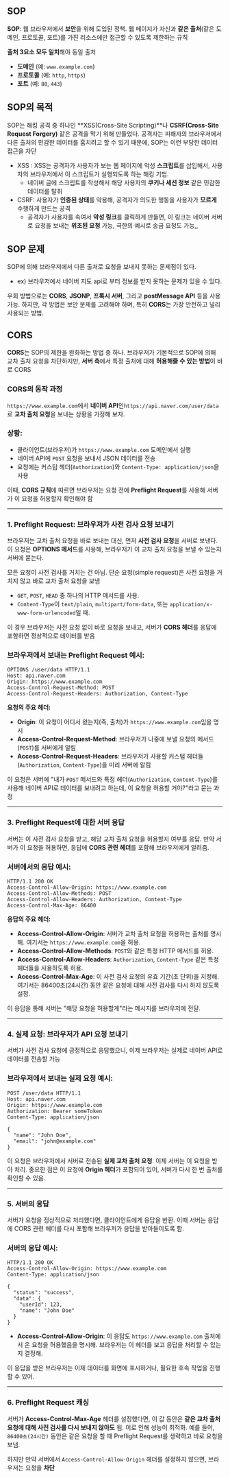 ## SOP

**SOP**: 웹 브라우저에서 **보안**을 위해 도입된 정책. 웹 페이지가 자신과 **같은 출처**(같은 도메인, 프로토콜, 포트)를 가진 리소스에만 접근할 수 있도록 제한하는 규칙

**출처 3요소 모두 일치**해야 동일 출처

- **도메인** (예: `www.example.com`)
- **프로토콜** (예: `http`, `https`)
- **포트** (예: `80`, `443`)

## SOP의 목적

SOP는 해킹 공격 중 하나인 **XSS(Cross-Site Scripting)**나 **CSRF(Cross-Site Request Forgery)** 같은 공격을 막기 위해 만들었다. 공격자는 피해자의 브라우저에서 다른 출처의 민감한 데이터를 훔치려고 할 수 있기 때문에, SOP는 이런 부당한 데이터 접근을 차단

- XSS : XSS는 공격자가 사용자가 보는 웹 페이지에 악성 **스크립트**를 삽입해서, 사용자의 브라우저에서 이 스크립트가 실행되도록 하는 해킹 기법.
    - 네이버 글에 스크립트를 작성해서 해당 사용자의 **쿠키나 세션 정보** 같은 민감한 데이터를 탈취
- CSRF: 사용자가 **인증된 상태**를 악용해, 공격자가 의도한 행동을 사용자가 **모르게** 수행하게 만드는 공격
    - 공격자가 사용자를 속여서 **악성 링크**를 클릭하게 만들면, 이 링크는 네이버 서버로 요청을 보내는 **위조된 요청** 가능, 극한의 예시로 송금 요청도 가능,,

## SOP 문제

SOP에 의해 브라우저에서 다른 출처로 요청을 보내지 못하는 문제점이 있다. 

- ex) 브라우저에서 네이버 지도 api로 부터 정보를 받지 못하는 문제가 있을 수 있다.

우회 방법으로는 **CORS**, **JSONP**, **프록시 서버**, 그리고 **postMessage API** 등을 사용 가능. 하지만, 각 방법은 보안 문제를 고려해야 하며, 특히 **CORS**는 가장 안전하고 널리 사용되는 방법.

## CORS

**CORS**는 SOP의 제한을 완화하는 방법 중 하나. 브라우저가 기본적으로 SOP에 의해 교차 출처 요청을 차단하지만, **서버 측**에서 특정 출처에 대해 **허용해줄 수 있는 방법**이 바로 CORS

### **CORS의 동작 과정**

`https://www.example.com`에서 **네이버 API**인`https://api.naver.com/user/data`로 **교차 출처 요청**을 보내는 상황을 가정해 보자.

### **상황:**

- 클라이언트(브라우저)가 `https://www.example.com` 도메인에서 실행
- 네이버 API에 `POST` 요청을 보내서 JSON 데이터를 전송
- 요청에는 커스텀 헤더(`Authorization`)와 `Content-Type: application/json`을 사용

이때, **CORS 규칙**에 따르면 브라우저는 요청 전에 **Preflight Request**를 사용해 서버가 이 요청을 허용할지 확인해야 함

---

### **1. Preflight Request: 브라우저가 사전 검사 요청 보내기**

브라우저는 교차 출처 요청을 바로 보내는 대신, 먼저 **사전 검사 요청**을 서버로 보낸다. 이 요청은 **OPTIONS 메서드**를 사용해, 브라우저가 이 교차 출처 요청을 보낼 수 있는지 서버에 묻는다.

모든 요청이 사전 검사를 거치는 건 아님. 단순 요청(simple request)은 사전 요청을 거치지 않고 바로 교차 출처 요청을 보냄

- `GET`, `POST`, `HEAD` 중 하나의 HTTP 메서드를 사용.
- `Content-Type`이 `text/plain`, `multipart/form-data`, 또는 `application/x-www-form-urlencoded`일 때.

이 경우 브라우저는 사전 요청 없이 바로 요청을 보내고, 서버가 **CORS 헤더**를 응답에 포함하면 정상적으로 데이터를 받음

### 브라우저에서 보내는 Preflight Request 예시:

```
OPTIONS /user/data HTTP/1.1
Host: api.naver.com
Origin: https://www.example.com
Access-Control-Request-Method: POST
Access-Control-Request-Headers: Authorization, Content-Type
```

**요청의 주요 헤더:**

- **Origin**: 이 요청이 어디서 왔는지(즉, 출처)가 `https://www.example.com`임을 명시
- **Access-Control-Request-Method**: 브라우저가 나중에 보낼 요청의 메서드(`POST`)를 서버에게 알림
- **Access-Control-Request-Headers**: 브라우저가 사용할 커스텀 헤더들(`Authorization`, `Content-Type`)을 미리 서버에 알림

이 요청은 서버에 "내가 `POST` 메서드와 특정 헤더(`Authorization`, `Content-Type`)를 사용해 네이버 API로 데이터를 보내려고 하는데, 이 요청을 허용할 거야?"라고 묻는 과정

---

### **3. Preflight Request에 대한 서버 응답**

서버는 이 사전 검사 요청을 받고, 해당 교차 출처 요청을 허용할지 여부를 응답. 만약 서버가 이 요청을 허용하면, 응답에 **CORS 관련 헤더**를 포함해 브라우저에게 알려줌.

### 서버에서의 응답 예시:

```
HTTP/1.1 200 OK
Access-Control-Allow-Origin: https://www.example.com
Access-Control-Allow-Methods: POST
Access-Control-Allow-Headers: Authorization, Content-Type
Access-Control-Max-Age: 86400
```

**응답의 주요 헤더:**

- **Access-Control-Allow-Origin**: 서버가 교차 출처 요청을 허용하는 출처를 명시해. 여기서는 `https://www.example.com`을 허용.
- **Access-Control-Allow-Methods**: `POST`와 같은 특정 HTTP 메서드를 허용.
- **Access-Control-Allow-Headers**: `Authorization`, `Content-Type` 같은 특정 헤더들을 사용하도록 허용.
- **Access-Control-Max-Age**: 이 사전 검사 요청의 유효 기간(초 단위)을 지정해. 여기서는 86400초(24시간) 동안 같은 요청에 대해 사전 검사를 다시 하지 않도록 설정.

이 응답을 통해 서버는 "해당 요청을 허용할게"라는 메시지를 브라우저에 전달.

---

### **4. 실제 요청: 브라우저가 API 요청 보내기**

서버가 사전 검사 요청에 긍정적으로 응답했으니, 이제 브라우저는 실제로 네이버 API로 데이터를 전송할 가능

### 브라우저에서 보내는 실제 요청 예시:

```
POST /user/data HTTP/1.1
Host: api.naver.com
Origin: https://www.example.com
Authorization: Bearer someToken
Content-Type: application/json

{
  "name": "John Doe",
  "email": "john@example.com"
}
```

이 요청은 브라우저에서 서버로 전송된 **실제 교차 출처 요청**. 이제 서버는 이 요청을 받아 처리. 중요한 점은 이 요청에 **Origin 헤더**가 포함되어 있어, 서버가 다시 한 번 출처를 확인할 수 있음.

---

### **5. 서버의 응답**

서버가 요청을 정상적으로 처리했다면, 클라이언트에게 응답을 반환. 이때 서버는 응답에 CORS 관련 헤더를 다시 포함해 브라우저가 응답을 받아들이도록 함.

### 서버의 응답 예시:

```
HTTP/1.1 200 OK
Access-Control-Allow-Origin: https://www.example.com
Content-Type: application/json

{
  "status": "success",
  "data": {
    "userId": 123,
    "name": "John Doe"
  }
}
```

- **Access-Control-Allow-Origin**: 이 응답도 `https://www.example.com` 출처에서 온 요청을 허용했음을 명시해. 브라우저는 이 헤더를 보고 응답을 처리할 수 있는지 결정해.

이 응답을 받은 브라우저는 이제 데이터를 화면에 표시하거나, 필요한 후속 작업을 진행할 수 있어.

---

### **6. Preflight Request 캐싱**

서버가 **Access-Control-Max-Age** 헤더를 설정했다면, 이 값 동안은 **같은 교차 출처 요청에 대해 사전 검사를 다시 보내지 않아도** 됨. 이로 인해 성능이 최적화. 예를 들어, `86400초(24시간)` 동안은 같은 요청을 할 때 Preflight Request를 생략하고 바로 요청을 보냄.

하지만 만약 서버에서 `Access-Control-Allow-Origin` 헤더를 설정하지 않으면, 브라우저는 요청을 **차단**